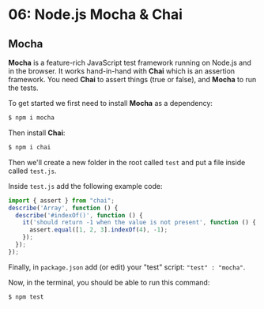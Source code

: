# 06: Node.js Mocha & Chai

## Mocha

**Mocha** is a feature-rich JavaScript test framework running on Node.js and in the browser. It works hand-in-hand with **Chai** which is an assertion framework. You need **Chai** to assert things (true or false), and **Mocha** to run the tests.

To get started we first need to install **Mocha** as a dependency:

```bash
$ npm i mocha
```

Then install **Chai**:

```bash
$ npm i chai
```

Then we'll create a new folder in the root called `test` and put a file inside called `test.js`.

Inside `test.js` add the following example code:

```js
import { assert } from "chai";
describe('Array', function () {
  describe('#indexOf()', function () {
    it('should return -1 when the value is not present', function () {
      assert.equal([1, 2, 3].indexOf(4), -1);
    });
  });
});
```

Finally, in `package.json` add (or edit) your "test" script: `"test" : "mocha"`.

Now, in the terminal, you should be able to run this command:

```bash
$ npm test
```
